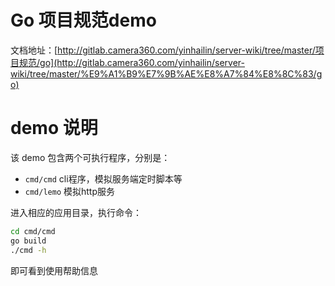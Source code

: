 # Go 项目规范demo

文档地址：[http://gitlab.camera360.com/yinhailin/server-wiki/tree/master/项目规范/go](http://gitlab.camera360.com/yinhailin/server-wiki/tree/master/%E9%A1%B9%E7%9B%AE%E8%A7%84%E8%8C%83/go)

# demo 说明

该 demo 包含两个可执行程序，分别是：
 
 - `cmd/cmd` cli程序，模拟服务端定时脚本等
 - `cmd/lemo` 模拟http服务
 
 进入相应的应用目录，执行命令：
 
```bash
cd cmd/cmd
go build
./cmd -h
```

即可看到使用帮助信息